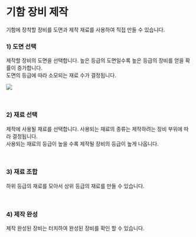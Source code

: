 # 기함 장비 제작

기함에 장착할 장비를 도면과 제작 재료를 사용하여 직접 만들 수 있습니다.


### 1) 도면 선택

제작할 장비의 도면을 선택합니다. 높은 등급의 도면일수록 높은 등급의 장비를 얻을 확률이 증가합니다.<br>도면의 등급에 따라 소모되는 재료 수가 결정됩니다.

![](http://astrokings.s3.amazonaws.com/html/img/help/202_001flagshipbuild.jpg)

<br>

### 2) 재료 선택

제작에 사용될 재료를 선택합니다. 사용되는 재료의 종류는 제작하려는 장비 부위에 따라 결정됩니다.<br>사용되는 재료의 등급이 높을 수록 제작될 장비의 등급이 높게 나옵니다.

<br>

### 3) 재료 조합

하위 등급의 재료를 모아서 상위 등급의 재료를 만들 수 있습니다.

<br>

### 4) 제작 완성

제작 완성된 장비는 터치하여 완성된 장비를 확인 할 수 있습니다.

